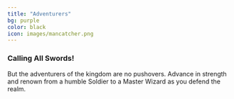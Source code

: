 ```yaml
---
title: "Adventurers"
bg: purple
color: black
icon: images/mancatcher.png
---
```


### Calling All Swords!

But the adventurers of the kingdom are no pushovers.  Advance in strength and renown from a humble Soldier to a Master Wizard as you defend the realm.
